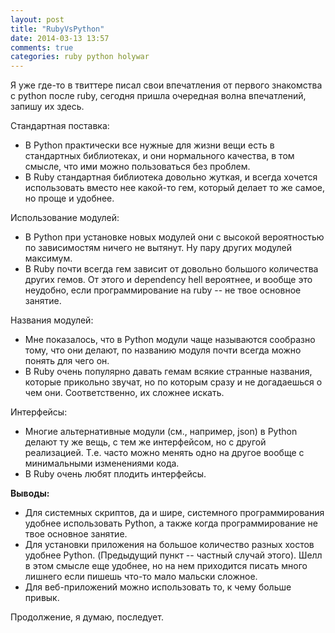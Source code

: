 ```yaml
---
layout: post
title: "RubyVsPython"
date: 2014-03-13 13:57
comments: true
categories: ruby python holywar
---
```


Я уже где-то в твиттере писал свои впечатления от первого знакомства с python
после ruby, сегодня пришла очередная волна впечатлений, запишу их здесь.

Стандартная поставка:
* В Python практически все нужные для жизни вещи есть в стандартных библиотеках,
и они нормального качества, в том смысле, что ими можно пользоваться без проблем.
* В Ruby стандартная библиотека довольно жуткая, и всегда хочется использовать
вместо нее какой-то гем, который делает то же самое, но проще и удобнее.

Использование модулей:
* В Python при установке новых модулей они с высокой вероятностью по зависимостям
ничего не вытянут. Ну пару других модулей максимум.
* В Ruby почти всегда гем зависит от довольно большого количества других гемов.
От этого и dependency hell вероятнее, и вообще это неудобно, если программирование
на ruby -- не твое основное занятие.

Названия модулей:
* Мне показалось, что в Python модули чаще называются сообразно тому, что они делают,
по названию модуля почти всегда можно понять для чего он.
* В Ruby очень популярно давать гемам всякие странные названия, которые прикольно
звучат, но по которым сразу и не догадаешься о чем они. Соответственно, их сложнее
искать.

Интерфейсы:
* Многие альтернативные модули (см., например, json) в Python делают ту же вещь, с тем
же интерфейсом, но с другой реализацией. Т.е. часто можно менять одно на другое
вообще с минимальными изменениями кода.
* В Ruby очень любят плодить интерфейсы.

**Выводы:**
* Для системных скриптов, да и шире, системного программирования удобнее
использовать Python, а также когда программирование не твое основное занятие.
* Для установки приложения на большое количество разных хостов удобнее Python.
(Предыдущий пункт -- частный случай этого). Шелл в этом смысле еще удобнее, но 
на нем приходится писать много лишнего если пишешь что-то мало мальски сложное.
* Для веб-приложений можно использовать то, к чему больше привык.

Продолжение, я думаю, последует.
